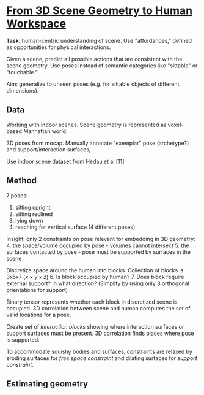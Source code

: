 # [From 3D Scene Geometry to Human Workspace](http://www.cs.cmu.edu/~abhinavg/affordances/)

**Task**: human-centric understanding of scene. Use "affordances," defined as opportunities for physical interactions.

Given a scene, predict all possible actions that are consistent with the scene geometry. Use poses instead of semantic categories like "sittable" or "touchable."

Aim: generalize to unseen poses (e.g. for sittable objects of different dimensions).

## Data
Working with indoor scenes. Scene geometry is represented as voxel-based Manhattan world.

3D poses from mocap. Manually annotate "exemplar" pose (archetype?) and support/interaction surfaces,

Use indoor scene dataset from Hedau et al [11]

## Method
7 poses:

1. sitting upright
1. sitting reclined
2. lying down
3. reaching for vertical surface (4 different poses)

Insight: only 2 constraints on pose relevant for embedding in 3D geometry:
4. the space/volume occupied by pose - volumes cannot intersect
5. the surfaces contacted by pose - pose must be supported by surfaces in the scene

Discretize space around the human into blocks. Collection of blocks is 3x5x7 ($x\times y\times z$)
6. Is block occupied by human?
7. Does block require external support? In what direction? (Simplify by using only 3 orthogonal orientations for support)

Binary tensor represents whether each block in discretized scene is occupied. 3D correlation between scene and human computes the set of valid locations for a pose.

Create set of *interaction blocks* showing where interaction surfaces or support surfaces must be present. 3D correlation finds places where pose is supported.

To accommodate squishy bodies and surfaces, constraints are relaxed by eroding surfaces for *free space constraint* and dilating surfaces for *support constraint*.

## Estimating geometry
<!--stackedit_data:
eyJoaXN0b3J5IjpbNjY0ODE3MDY3LC0xNTE1NDIzODQxLDIxND
czNTY4MTYsLTE3NTQ0Mjc0MTFdfQ==
-->